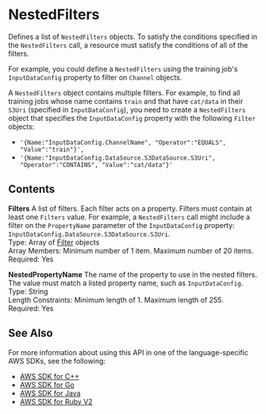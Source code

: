 # NestedFilters<a name="API_NestedFilters"></a>

Defines a list of `NestedFilters` objects\. To satisfy the conditions specified in the `NestedFilters` call, a resource must satisfy the conditions of all of the filters\.

For example, you could define a `NestedFilters` using the training job's `InputDataConfig` property to filter on `Channel` objects\. 

A `NestedFilters` object contains multiple filters\. For example, to find all training jobs whose name contains `train` and that have `cat/data` in their `S3Uri` \(specified in `InputDataConfig`\), you need to create a `NestedFilters` object that specifies the `InputDataConfig` property with the following `Filter` objects:
+  `'{Name:"InputDataConfig.ChannelName", "Operator":"EQUALS", "Value":"train"}',` 
+  `'{Name:"InputDataConfig.DataSource.S3DataSource.S3Uri", "Operator":"CONTAINS", "Value":"cat/data"}'` 

## Contents<a name="API_NestedFilters_Contents"></a>

 **Filters**   <a name="SageMaker-Type-NestedFilters-Filters"></a>
A list of filters\. Each filter acts on a property\. Filters must contain at least one `Filters` value\. For example, a `NestedFilters` call might include a filter on the `PropertyName` parameter of the `InputDataConfig` property: `InputDataConfig.DataSource.S3DataSource.S3Uri`\.  
Type: Array of [Filter](API_Filter.md) objects  
Array Members: Minimum number of 1 item\. Maximum number of 20 items\.  
Required: Yes

 **NestedPropertyName**   <a name="SageMaker-Type-NestedFilters-NestedPropertyName"></a>
The name of the property to use in the nested filters\. The value must match a listed property name, such as `InputDataConfig`\.  
Type: String  
Length Constraints: Minimum length of 1\. Maximum length of 255\.  
Required: Yes

## See Also<a name="API_NestedFilters_SeeAlso"></a>

For more information about using this API in one of the language\-specific AWS SDKs, see the following:
+  [AWS SDK for C\+\+](https://docs.aws.amazon.com/goto/SdkForCpp/sagemaker-2017-07-24/NestedFilters) 
+  [AWS SDK for Go](https://docs.aws.amazon.com/goto/SdkForGoV1/sagemaker-2017-07-24/NestedFilters) 
+  [AWS SDK for Java](https://docs.aws.amazon.com/goto/SdkForJava/sagemaker-2017-07-24/NestedFilters) 
+  [AWS SDK for Ruby V2](https://docs.aws.amazon.com/goto/SdkForRubyV2/sagemaker-2017-07-24/NestedFilters) 